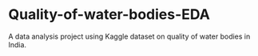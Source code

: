 # Quality-of-water-bodies-EDA
A data analysis project using Kaggle dataset on quality of water bodies in India. 
